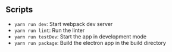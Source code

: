 ## Scripts
* `yarn run dev`: Start webpack dev server
* `yarn run lint`: Run the linter
* `yarn run testDev`: Start the app in development mode
* `yarn run package`: Build the electron app in the build directory
